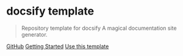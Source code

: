 # docsify template

> Repository template for docsify A magical documentation site generator.

[GitHub](https://github.com/docsifyjs/docsify/)
[Getting Started](https://docsify.js.org/)
[Use this template](https://github.com/hexatester/docsify/generate)
